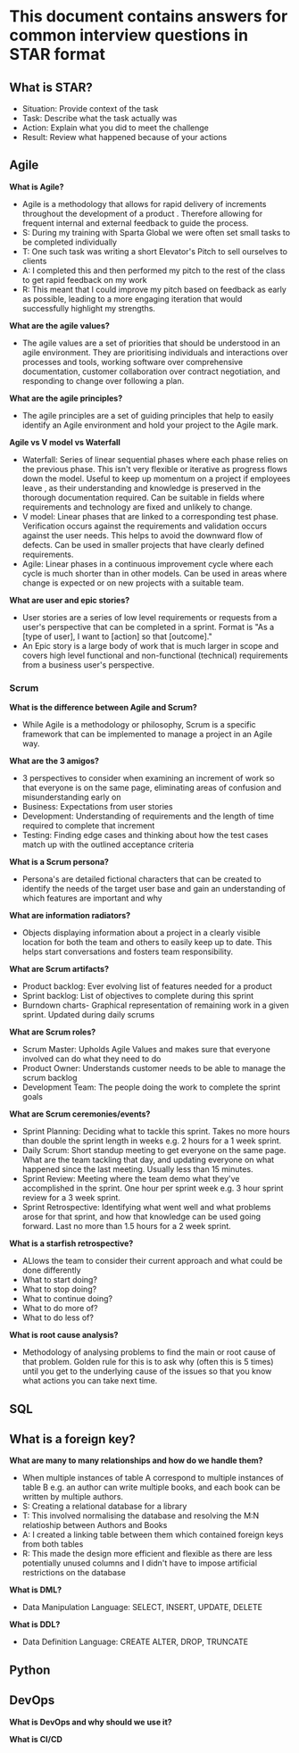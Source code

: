 # This document contains answers for common interview questions in STAR format
## What is STAR?
- Situation: Provide context of the task
- Task: Describe what the task actually was
- Action: Explain what you did to meet the challenge
- Result: Review what happened because of your actions
## Agile
**What is Agile?**
- Agile is a methodology that allows for rapid delivery of increments throughout the development of a product
. Therefore allowing for frequent internal and external feedback to guide the process.
- S: During my training with Sparta Global we were often set small tasks to be completed individually
- T: One such task was writing a short Elevator's Pitch to sell ourselves to clients
- A: I completed this and then performed my pitch to the rest of the class to get rapid feedback on
 my work
- R: This meant that I could improve my pitch based on feedback as early as possible, leading to a more engaging
 iteration that would successfully highlight my strengths.

**What are the agile values?**
- The agile values are a set of priorities that should be understood in an agile environment. They are prioritising
 individuals and interactions over processes and tools, working software over comprehensive documentation, customer
  collaboration over contract negotiation, and responding to change over following a plan. 

**What are the agile principles?**
- The agile principles are a set of guiding principles that help to easily identify an Agile environment and hold
 your project to the Agile mark. 

**Agile vs V model vs Waterfall**
- Waterfall: Series of linear sequential phases where each phase relies on the previous phase. This isn't very
 flexible or iterative as progress flows down the model. Useful to keep up momentum on a project if employees leave
, as their understanding and knowledge is preserved in the thorough documentation required. Can be suitable in
  fields where requirements and technology are fixed and unlikely to change.
- V model: Linear phases that are linked to a corresponding test phase. Verification occurs against the
 requirements and validation occurs against the user needs. This helps to avoid the downward flow of defects. Can be
  used in smaller projects that have clearly defined requirements.
- Agile: Linear phases in a continuous improvement cycle where each cycle is much shorter than in other models. Can
 be used in areas where change is expected or on new projects with a suitable team. 

**What are user and epic stories?**
- User stories are a series of low level requirements or requests from a user's perspective that can be completed in
 a sprint. Format is "As a [type of user], I want to [action] so that [outcome]."
- An Epic story is a large body of work that is much larger in scope and covers high level functional and non-functional
 (technical) requirements from a business user's perspective.
 
### Scrum
**What is the difference between Agile and Scrum?**
- While Agile is a methodology or philosophy, Scrum is a specific framework that can be implemented to manage a
 project in an Agile way.
 
**What are the 3 amigos?**
- 3 perspectives to consider when examining an increment of work so that everyone is on the same page, eliminating
 areas of confusion and misunderstanding early on
- Business: Expectations from user stories
- Development: Understanding of requirements and the length of time required to complete that increment
- Testing: Finding edge cases and thinking about how the test cases match up with the outlined acceptance criteria

**What is a Scrum persona?**
- Persona's are detailed fictional characters that can be created to identify the needs of the target user base and
 gain an understanding of which features are important and why

**What are information radiators?**
- Objects displaying information about a project in a clearly visible location for both the team and others to easily
 keep up to date. This helps start conversations and fosters team responsibility.

**What are Scrum artifacts?**
- Product backlog: Ever evolving list of features needed for a product
- Sprint backlog: List of objectives to complete during this sprint
- Burndown charts- Graphical representation of remaining work in a given sprint. Updated during daily scrums

**What are Scrum roles?**
- Scrum Master: Upholds Agile Values and makes sure that everyone involved can do what they need to do
- Product Owner: Understands customer needs to be able to manage the scrum backlog
- Development Team: The people doing the work to complete the sprint goals

**What are Scrum ceremonies/events?**
- Sprint Planning: Deciding what to tackle this sprint. Takes no more hours than double the sprint length in weeks e.g. 2 hours for a 1 week sprint.
- Daily Scrum: Short standup meeting to get everyone on the same page. What are the team tackling that day, and updating everyone on what happened since the last meeting. Usually less than 15 minutes.
- Sprint Review: Meeting where the team demo what they've accomplished in the sprint. One hour per sprint week e.g. 3 hour sprint review for a 3 week sprint.
- Sprint Retrospective: Identifying what went well and what problems arose for that sprint, and how that knowledge can be used going forward. Last no more than 1.5 hours for a 2 week sprint.

**What is a starfish retrospective?**
- ALlows the team to consider their current approach and what could be done differently
- What to start doing?
- What to stop doing?
- What to continue doing?
- What to do more of?
- What to do less of?

**What is root cause analysis?**
- Methodology of analysing problems to find the main or root cause of that problem. Golden rule for this is to ask
 why (often this is 5 times) until you get to the underlying cause of the issues so that you know what actions you
  can take next time.
## SQL
**What is a foreign key?**
- 

**What are many to many relationships and how do we handle them?**
- When multiple instances of table A correspond to multiple instances of table B e.g. an author can write multiple
 books, and each book can be written by multiple authors.
- S: Creating a relational database for a library
- T: This involved normalising the database and resolving the M:N relatioship between Authors and Books
- A: I created a linking table between them which contained foreign keys from both tables
- R: This made the design more efficient and flexible as there are less potentially unused columns and I didn't have to
 impose artificial restrictions on the database

**What is DML?**
- Data Manipulation Language: SELECT, INSERT, UPDATE, DELETE

**What is DDL?**
- Data Definition Language: CREATE ALTER, DROP, TRUNCATE
 

## Python

## DevOps
**What is DevOps and why should we use it?**

**What is CI/CD**

